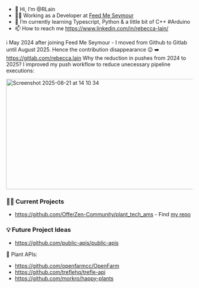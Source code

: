 - 👋 Hi, I’m @RLain
- 👩‍💻 Working as a Developer at [Feed Me Seymour](https://www.linkedin.com/company/feed-me-seymour?originalSubdomain=uk)
- 🌱 I’m currently learning Typescript, Python & a little bit of C++ #Arduino
- 📫 How to reach me https://www.linkedin.com/in/rebecca-lain/

ℹ️ May 2024 after joining Feed Me Seymour - I moved from Github to Gitlab until August 2025. Hence the contribution disappearance 😉 ➡️ https://gitlab.com/rebecca.lain
Why the reduction in pushes from 2024 to 2025? I improved my push workflow to reduce unecessary pipeline executions:

<img width="1074" height="298" alt="Screenshot 2025-08-21 at 14 10 34" src="https://github.com/user-attachments/assets/54dae382-aa8b-48d5-a880-1f1ede70851a" />


<!---
RLain/RLain is a ✨ special ✨ repository because its `README.md` (this file) appears on your GitHub profile.
You can click the Preview link to take a look at your changes.
--->

### 👩‍💻 Current Projects
- https://github.com/OfferZen-Community/plant_tech_ams - Find [my repo](https://github.com/RLain/plant-tech-moisture-sensor)

### 💡 Future Project Ideas
- https://github.com/public-apis/public-apis

🌱 Plant APIs:
- https://github.com/openfarmcc/OpenFarm
- https://github.com/treflehq/trefle-api
- https://github.com/morkro/happy-plants
